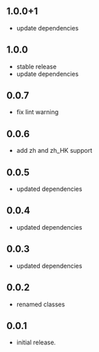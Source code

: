 ## 1.0.0+1

* update dependencies

## 1.0.0

* stable release
* update dependencies

## 0.0.7

* fix lint warning

## 0.0.6

* add zh and zh_HK support

## 0.0.5

* updated dependencies

## 0.0.4

* updated dependencies

## 0.0.3

* updated dependencies 

## 0.0.2

* renamed classes

## 0.0.1

* initial release.
